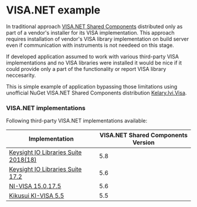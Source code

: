 # VISA.NET example #

In traditional approach [VISA.NET Shared Components](http://www.ivifoundation.org/shared_components/) distributed only as part of a vendor's installer for its VISA implementation.
This approach requires installation of vendor's VISA library implementation on build server even if communication with instruments is not needeed on this stage.

If developed application assumed to work with various third-party VISA implementations and no VISA libraries were installed it would be nice if it could provide only a part of the functionality or report VISA library neccesarity.

This is simple example of application bypassing those limitations using unofficial NuGet VISA.NET Shared Components distribution [Kelary.Ivi.Visa](https://www.nuget.org/packages/Kelary.Ivi.Visa/).

### VISA.NET implementations ###

Following third-party VISA.NET implementations available:

| Implementation                                                  | VISA.NET Shared Components Version |
| ---------------------------------------------------------------------------------------------- | --- |
| [Keysight IO Libraries Suite 2018(18)](https://www.keysight.com/main/software.jspx?id=2175637) | 5.8 |
| [Keysight IO Libraries Suite 17.2](https://www.keysight.com/main/software.jspx?id=2784293)     | 5.6 |
| [NI-VISA 15.0,17.5](http://www.ni.com/download/ni-visa-17.5/7220/en/)                          | 5.6 |
| [Kikusui KI-VISA 5.5](https://www.kikusui.co.jp/en/download/en/?fn=com_kivisa)                 | 5.5 |
